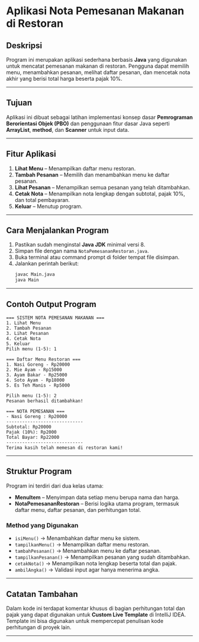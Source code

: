 # Aplikasi Nota Pemesanan Makanan di Restoran

## Deskripsi
Program ini merupakan aplikasi sederhana berbasis **Java** yang digunakan untuk mencatat pemesanan makanan di restoran. Pengguna dapat memilih menu, menambahkan pesanan, melihat daftar pesanan, dan mencetak nota akhir yang berisi total harga beserta pajak 10%.

---

## Tujuan
Aplikasi ini dibuat sebagai latihan implementasi konsep dasar **Pemrograman Berorientasi Objek (PBO)** dan penggunaan fitur dasar Java seperti **ArrayList**, **method**, dan **Scanner** untuk input data.

---

## Fitur Aplikasi
1. **Lihat Menu** – Menampilkan daftar menu restoran.
2. **Tambah Pesanan** – Memilih dan menambahkan menu ke daftar pesanan.
3. **Lihat Pesanan** – Menampilkan semua pesanan yang telah ditambahkan.
4. **Cetak Nota** – Menampilkan nota lengkap dengan subtotal, pajak 10%, dan total pembayaran.
5. **Keluar** – Menutup program.

---

## Cara Menjalankan Program
1. Pastikan sudah menginstal **Java JDK** minimal versi 8.
2. Simpan file dengan nama `NotaPemesananRestoran.java`.
3. Buka terminal atau command prompt di folder tempat file disimpan.
4. Jalankan perintah berikut:
   ```bash
   javac Main.java
   java Main
   ```

---

## Contoh Output Program
```
=== SISTEM NOTA PEMESANAN MAKANAN ===
1. Lihat Menu
2. Tambah Pesanan
3. Lihat Pesanan
4. Cetak Nota
5. Keluar
Pilih menu (1-5): 1

=== Daftar Menu Restoran ===
1. Nasi Goreng - Rp20000
2. Mie Ayam - Rp15000
3. Ayam Bakar - Rp25000
4. Soto Ayam - Rp18000
5. Es Teh Manis - Rp5000

Pilih menu (1-5): 2
Pesanan berhasil ditambahkan!

=== NOTA PEMESANAN ===
- Nasi Goreng : Rp20000
-----------------------------
Subtotal: Rp20000
Pajak (10%): Rp2000
Total Bayar: Rp22000
-----------------------------
Terima kasih telah memesan di restoran kami!
```

---

## Struktur Program
Program ini terdiri dari dua kelas utama:
- **MenuItem** – Menyimpan data setiap menu berupa nama dan harga.
- **NotaPemesananRestoran** – Berisi logika utama program, termasuk daftar menu, daftar pesanan, dan perhitungan total.

### Method yang Digunakan
- `isiMenu()` → Menambahkan daftar menu ke sistem.
- `tampilkanMenu()` → Menampilkan daftar menu restoran.
- `tambahPesanan()` → Menambahkan menu ke daftar pesanan.
- `tampilkanPesanan()` → Menampilkan pesanan yang sudah ditambahkan.
- `cetakNota()` → Menampilkan nota lengkap beserta total dan pajak.
- `ambilAngka()` → Validasi input agar hanya menerima angka.

---

## Catatan Tambahan
Dalam kode ini terdapat komentar khusus di bagian perhitungan total dan pajak yang dapat digunakan untuk **Custom Live Template** di IntelliJ IDEA. Template ini bisa digunakan untuk mempercepat penulisan kode perhitungan di proyek lain.

---